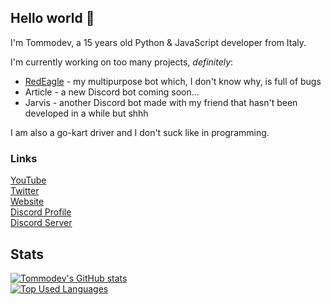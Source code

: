 ## Hello world 👋

I'm Tommodev, a 15 years old Python & JavaScript developer from Italy.  
  
I'm currently working on too many projects, *definitely*:  
- [RedEagle](https://dsc.gg/redeagle) - my multipurpose bot which, I don't know why, is full of bugs 
- Article - a new Discord bot coming soon...
- Jarvis - another Discord bot made with my friend that hasn't been developed in a while but shhh

I am also a go-kart driver and I don't suck like in programming.

### Links
[YouTube](https://www.youtube.com/channel/UC23tO0Vvtl7S7nWbwXachHg)  
[Twitter](https://twitter.com/tomm_dev)  
[Website](https://tommodev.ml)  
[Discord Profile](https://discord.com/users/825292137338765333)  
[Discord Server](https://discord.gg/d8ZsKepmQJ)

## Stats
[![Tommodev's GitHub stats](https://github-readme-stats.vercel.app/api?username=Tommodev-06&show_icons=true&theme=tokyonight&count_private=true)](https://github.com/anuraghazra/github-readme-stats)  
[![Top Used Languages](https://github-readme-stats.vercel.app/api/top-langs/?username=Tommodev-06&theme=tokyonight&layout=compact)](https://github.com/anuraghazra/github-readme-stats)
